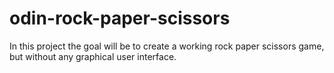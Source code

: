 # odin-rock-paper-scissors

In this project the goal will be to create a working rock paper scissors game, but without any graphical user interface.

